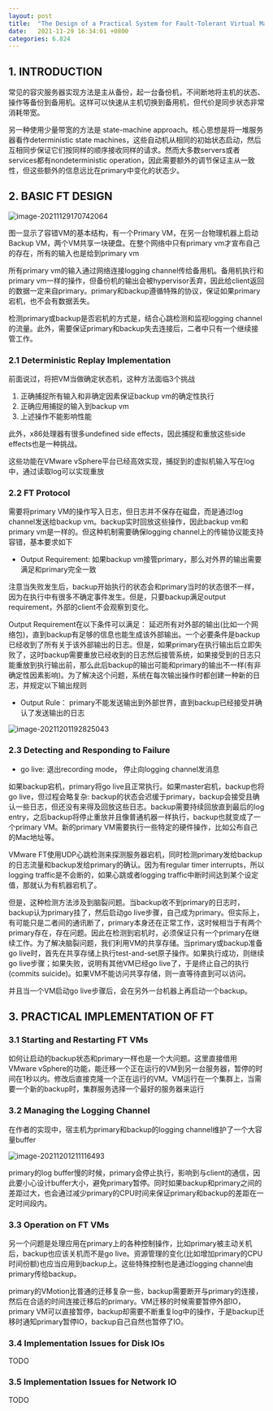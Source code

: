 ```yaml
---
layout: post
title:  "The Design of a Practical System for Fault-Tolerant Virtual Machines"
date:   2021-11-29 16:34:01 +0800
categories: 6.824
---
```



## 1. INTRODUCTION

常见的容灾服务器实现方法是主从备份，起一台备份机，不间断地将主机的状态、操作等备份到备用机。这样可以快速从主机切换到备用机，但代价是同步状态非常消耗带宽。

另一种使用少量带宽的方法是 state-machine approach。核心思想是将一堆服务器看作deterministic state machines，这些自动机从相同的初始状态启动，然后互相同步保证它们按同样的顺序接收同样的请求。然而大多数servers或者services都有nondeterministic operation，因此需要额外的调节保证主从一致性，但这些额外的信息远比在primary中变化的状态少。



## 2. BASIC FT DESIGN

![image-20211129170742064](/assets/2021/11/vmft/image-20211129170742064.png)

图一显示了容错VM的基本结构，有一个Primary VM，在另一台物理机器上启动Backup VM，两个VM共享一块硬盘。在整个网络中只有primary vm才宣布自己的存在，所有的输入也是给到primary vm

所有primary vm的输入通过网络连接logging channel传给备用机。备用机执行和primary vm一样的操作，但备份机的输出会被hypervisor丢弃，因此给client返回的数据一定来自primary。primary和backup遵循特殊的协议，保证如果primary宕机，也不会有数据丢失。

检测primary或backup是否宕机的方式是，结合心跳检测和监视logging channel的流量。此外，需要保证primary和backup失去连接后，二者中只有一个继续接管工作。

### 2.1 Deterministic Replay Implementation

前面说过，将把VM当做确定状态机，这种方法面临3个挑战

1. 正确捕捉所有输入和非确定因素保证backup vm的确定性执行
2. 正确应用捕捉的输入到backup vm
3. 上述操作不能影响性能

此外，x86处理器有很多undefined side effects，因此捕捉和重放这些side effects也是一种挑战。

这些功能在VMware vSphere平台已经高效实现，捕捉到的虚拟机输入写在log中，通过读取log可以实现重放

### 2.2 FT Protocol

需要将primary VM的操作写入日志，但日志并不保存在磁盘，而是通过log channel发送给backup vm。backup实时回放这些操作，因此backup vm和primary vm是一样的。但这种机制需要确保logging channel上的传输协议能支持容错，基本要求如下

* Output Requirement: 如果backup vm接管primary，那么对外界的输出需要满足和primary完全一致

注意当失败发生后，backup开始执行的状态会和primary当时的状态很不一样，因为在执行中有很多不确定事件发生。但是，只要backup满足output requirement，外部的client不会观察到变化。

Output Requirement在以下条件可以满足： 延迟所有对外部的输出(比如一个网络包)，直到backup有足够的信息也能生成该外部输出。一个必要条件是backup已经收到了所有关于该外部输出的日志。但是，如果primary在执行输出后立即失败了，这时backup需要重放已经收到的日志然后接管系统，如果接受到的日志只能重放到执行输出前，那么此后backup的输出可能和primary的输出不一样(有非确定性因素影响)。为了解决这个问题，系统在每次输出操作时都创建一种新的日志，并规定以下输出规则

* Output Rule： primary不能发送输出到外部世界，直到backup已经接受并确认了发送输出的日志



![image-20211201192825043](/assets/2021/11/vmft/image-20211201192825043.png)

### 2.3 Detecting and Responding to Failure

* go live: 退出recording mode， 停止向logging channel发消息

如果backup宕机，primary将go live且正常执行。如果master宕机，backup也将go live，但过程会略复杂: backup的状态会迟缓于primary，backup会接受且确认一些日志，但还没有来得及回放这些日志。backup需要持续回放直到最后的log entry，之后backup将停止重放并且像普通机器一样执行，backup也就变成了一个primary VM。新的primary VM需要执行一些特定的硬件操作，比如公布自己的Mac地址等。

VMware FT使用UDP心跳检测来探测服务器宕机，同时检测primary发给backup的日志流量和backup发给primary的确认。因为有regular timer interrupts，所以logging traffic是不会断的，如果心跳或者logging traffic中断时间达到某个设定值，那就认为有机器宕机了。

但是，这种检测方法涉及到脑裂问题。当backup收不到primary的日志时，backup认为primary挂了，然后启动go live步骤，自己成为primary。但实际上，有可能只是二者间的通讯断了，primary本身还在正常工作，这时候相当于有两个primary存在，存在问题。因此在检测到宕机时，必须保证只有一个primary在继续工作。为了解决脑裂问题，我们利用VM的共享存储。当primary或backup准备go live时，首先在共享存储上执行test-and-set原子操作。如果执行成功，则继续go live步骤；如果失败，说明有其他VM已经go live了，于是终止自己的执行(commits suicide)。如果VM不能访问共享存储，则一直等待直到可以访问。

并且当一个VM启动go live步骤后，会在另外一台机器上再启动一个backup。

## 3. PRACTICAL IMPLEMENTATION OF FT

### 3.1 Starting and Restarting FT VMs

如何让启动的backup状态和primary一样也是一个大问题。这里直接借用VMware vSphere的功能，能迁移一个正在运行的VM到另一台服务器，暂停的时间在1秒以内。修改后直接克隆一个正在运行的VM。VM运行在一个集群上，当需要一个新的backup时，集群服务选择一个最好的服务器来运行

### 3.2 Managing the Logging Channel

在作者的实现中，宿主机为primary和backup的logging channel维护了一个大容量buffer

![image-20211201211116493](/assets/2021/11/vmft/image-20211201211116493.png)

primary的log buffer慢的时候，primary会停止执行，影响到与client的通信，因此要小心设计buffer大小，避免primary暂停。同时如果backup和primary之间的差距过大，也会通过减少primary的CPU时间来保证primary和backup的差距在一定时间段内。

### 3.3 Operation on FT VMs

另一个问题是处理应用在primary上的各种控制操作，比如primary被主动关机后，backup也应该关机而不是go live。资源管理的变化(比如增加primary的CPU时间份额)也应当应用到backup上。这些特殊控制也是通过logging channel由primary传给backup。

primary的VMotion比普通的迁移复杂一些，backup需要断开与primary的连接，然后在合适的时间连接迁移后的primary。VM迁移的时候需要暂停外部IO，primary VM可以直接暂停，backup却需要不断重复log中的操作，于是backup迁移时通知primary暂停IO，backup自己自然也暂停了IO。

### 3.4 Implementation Issues for Disk IOs

TODO

### 3.5 Implementation Issues for Network IO

TODO

